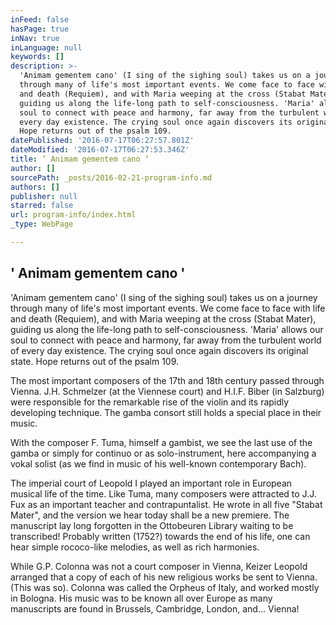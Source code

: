 ```yaml
---
inFeed: false
hasPage: true
inNav: true
inLanguage: null
keywords: []
description: >-
  'Animam gementem cano' (I sing of the sighing soul) takes us on a journey
  through many of life's most important events. We come face to face with life
  and death (Requiem), and with Maria weeping at the cross (Stabat Mater),
  guiding us along the life-long path to self-consciousness. 'Maria' allows our
  soul to connect with peace and harmony, far away from the turbulent world of
  every day existence. The crying soul once again discovers its original state.
  Hope returns out of the psalm 109.
datePublished: '2016-07-17T06:27:57.801Z'
dateModified: '2016-07-17T06:27:53.346Z'
title: ‘ Animam gementem cano ‘
author: []
sourcePath: _posts/2016-02-21-program-info.md
authors: []
publisher: null
starred: false
url: program-info/index.html
_type: WebPage

---
```

## ' Animam gementem cano '

'Animam gementem cano' (I sing of the sighing soul) takes us on a journey through many of life's most important events. We come face to face with life and death (Requiem), and with Maria weeping at the cross (Stabat Mater), guiding us along the life-long path to self-consciousness. 'Maria' allows our soul to connect with peace and harmony, far away from the turbulent world of every day existence. The crying soul once again discovers its original state. Hope returns out of the psalm 109\.

The most important composers of the 17th and 18th century passed through Vienna. J.H. Schmelzer (at the Viennese court) and H.I.F. Biber (in Salzburg) were responsible for the remarkable rise of the violin and its rapidly developing technique. The gamba consort still holds a special place in their music.

With the composer F. Tuma, himself a gambist, we see the last use of the gamba or simply for continuo or as solo-instrument, here accompanying a vokal solist (as we find in music of his well-known contemporary Bach).

The imperial court of Leopold I played an important role in European musical life of the time. Like Tuma, many composers were attracted to J.J. Fux as an important teacher and contrapuntalist. He wrote in all five "Stabat Mater", and the version we hear today shall be a new premiere. The manuscript lay long forgotten in the Ottobeuren Library waiting to be transcribed! Probably written (1752?) towards the end of his life, one can hear simple rococo-like melodies, as well as rich harmonies.

While G.P. Colonna was not a court composer in Vienna, Keizer Leopold arranged that a copy of each of his new religious works be sent to Vienna. (This was so). Colonna was called the Orpheus of Italy, and worked mostly in Bologna. His music was to be known all over Europe as many manuscripts are found in Brussels, Cambridge, London, and... Vienna!